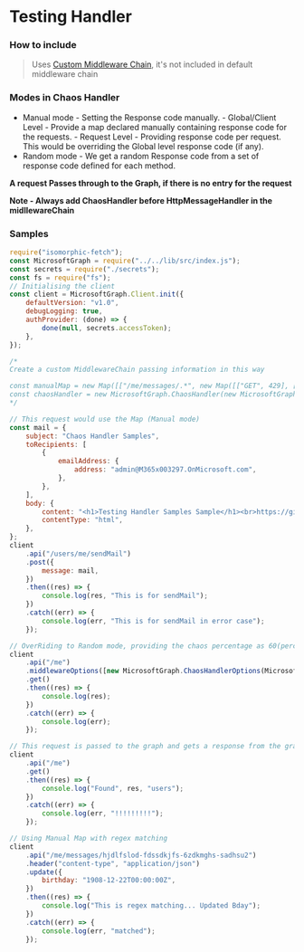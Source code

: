 # Testing Handler

### How to include

> Uses [Custom Middleware Chain](https://github.com/microsoftgraph/msgraph-sdk-javascript/blob/dev/docs/CustomMiddlewareChain.md), it's not included in default middleware chain

### Modes in Chaos Handler

-   Manual mode - Setting the Response code manually. - Global/Client Level - Provide a map declared manually containing response code for the requests. - Request Level - Providing response code per request. This would be overriding the Global level response code (if any).
-   Random mode - We get a random Response code from a set of response code defined for each method.

**A request Passes through to the Graph, if there is no entry for the request**

**Note - Always add ChaosHandler before HttpMessageHandler in the midllewareChain**

### Samples

```js
require("isomorphic-fetch");
const MicrosoftGraph = require("../../lib/src/index.js");
const secrets = require("./secrets");
const fs = require("fs");
// Initialising the client
const client = MicrosoftGraph.Client.init({
	defaultVersion: "v1.0",
	debugLogging: true,
	authProvider: (done) => {
		done(null, secrets.accessToken);
	},
});

/*
Create a custom MiddlewareChain passing information in this way

const manualMap = new Map([["/me/messages/.*", new Map([["GET", 429], ["PATCH", 429]])], ["/me", new Map([["POST", 502]])]]);
const chaosHandler = new MicrosoftGraph.ChaosHandler(new MicrosoftGraph.ChaosHandlerOptions(MicrosoftGraph.ChaosStrategy.MANUAL), manualMap);
*/

// This request would use the Map (Manual mode)
const mail = {
	subject: "Chaos Handler Samples",
	toRecipients: [
		{
			emailAddress: {
				address: "admin@M365x003297.OnMicrosoft.com",
			},
		},
	],
	body: {
		content: "<h1>Testing Handler Samples Sample</h1><br>https://github.com/microsoftgraph/msgraph-sdk-javascript",
		contentType: "html",
	},
};
client
	.api("/users/me/sendMail")
	.post({
		message: mail,
	})
	.then((res) => {
		console.log(res, "This is for sendMail");
	})
	.catch((err) => {
		console.log(err, "This is for sendMail in error case");
	});

// OverRiding to Random mode, providing the chaos percentage as 60(percentage times the error would be generated from handler)
client
	.api("/me")
	.middlewareOptions([new MicrosoftGraph.ChaosHandlerOptions(MicrosoftGraph.ChaosStrategy.RANDOM, "I generated the error", undefined, 60)])
	.get()
	.then((res) => {
		console.log(res);
	})
	.catch((err) => {
		console.log(err);
	});

// This request is passed to the graph and gets a response from the graph, as no entry for /me GET request in the Map
client
	.api("/me")
	.get()
	.then((res) => {
		console.log("Found", res, "users");
	})
	.catch((err) => {
		console.log(err, "!!!!!!!!!");
	});

// Using Manual Map with regex matching
client
	.api("/me/messages/hjdlfslod-fdssdkjfs-6zdkmghs-sadhsu2")
	.header("content-type", "application/json")
	.update({
		birthday: "1908-12-22T00:00:00Z",
	})
	.then((res) => {
		console.log("This is regex matching... Updated Bday");
	})
	.catch((err) => {
		console.log(err, "matched");
	});
```

